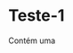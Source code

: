 # Teste-1
Contém uma<!DOCTYPE html>
<html>
<body>
<script>
var b;
var i;
document.write("<h1>CALCULAR TABUADA</h1>");

document.write("<button type='button'onclick='calcular()'>Calcular</button>");

document.write("<br><h6><i>por Harry Moura Freitas</i></h6>");

function calcular(){
 b = prompt("Base da tabuada: ");
 document.write("<h1>TABUADA DE "+b+"</h1>");
 for(i=0;i<10;i++)
document.write("<br>"+i+" * "+b+" = "+(i*b));
}
</script>
</body>
</html>
